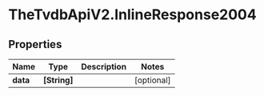 # TheTvdbApiV2.InlineResponse2004

## Properties
Name | Type | Description | Notes
------------ | ------------- | ------------- | -------------
**data** | **[String]** |  | [optional] 


